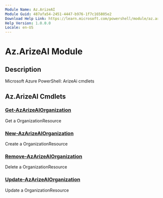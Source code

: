 ```yaml
---
Module Name: Az.ArizeAI
Module Guid: 487afa54-2451-4447-b976-1f7c165805e2
Download Help Link: https://learn.microsoft.com/powershell/module/az.arizeai
Help Version: 1.0.0.0
Locale: en-US
---
```


# Az.ArizeAI Module
## Description
Microsoft Azure PowerShell: ArizeAi cmdlets

## Az.ArizeAI Cmdlets
### [Get-AzArizeAIOrganization](Get-AzArizeAIOrganization.md)
Get a OrganizationResource

### [New-AzArizeAIOrganization](New-AzArizeAIOrganization.md)
Create a OrganizationResource

### [Remove-AzArizeAIOrganization](Remove-AzArizeAIOrganization.md)
Delete a OrganizationResource

### [Update-AzArizeAIOrganization](Update-AzArizeAIOrganization.md)
Update a OrganizationResource

